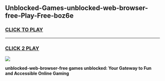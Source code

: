 
## Unblocked-Games-unblocked-web-browser-free-Play-Free-boz6e
<h3>
<a href="https://premium76.site?title=unblocked-web-browser-free&ref=21A">CLICK TO PLAY</a></h3>
<hr>

<h3>
<a href="https://premium76.site?title=unblocked-web-browser-free&ref=21A">CLICK 2 PLAY</a>
  
</h3>

<a href="https://premium76.site?title=unblocked-web-browser-free&ref=21A"><img src="https://clearcache.store/games.png"></a>


**unblocked-web-browser-free games unblocked: Your Gateway to Fun and Accessible Online Gaming**
